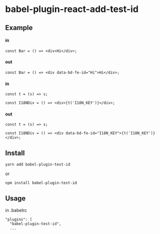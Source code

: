 # babel-plugin-react-add-test-id

## Example

#### in

```
const Bar = () => <div>Hi</div>;
```

#### out

```
const Bar = () => <div data-bd-fe-id="Hi">Hi</div>;
```

#### in

```
const t = (s) => s;

const I18NDiv = () => <div>{t('I18N_KEY')}</div>;
```

#### out

```
const t = (s) => s;

const I18NDiv = () => <div data-bd-fe-id="I18N_KEY">{t('I18N_KEY')}</div>;

```

## Install

`yarn add babel-plugin-test-id`

or

`npm install babel-plugin-test-id`

## Usage

in .babelrc

```
"plugins": [
  "babel-plugin-test-id",
  ...
```